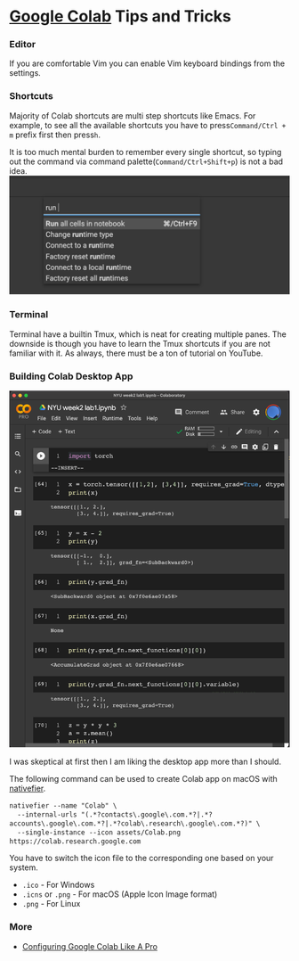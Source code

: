 # [Google Colab](https://colab.research.google.com/) Tips and Tricks


### Editor
If you are comfortable Vim you can enable Vim keyboard bindings from the settings.

### Shortcuts
Majority of Colab shortcuts are multi step shortcuts like Emacs. For example, 
to see all the available shortcuts you have to press`Command/Ctrl + m` prefix first then press`h`.

It is too much mental burden to remember every single shortcut, 
so typing out the command via command palette(`Command/Ctrl+Shift+p`) is not a bad idea.
![command_palette](https://raw.githubusercontent.com/lsgrep/Google-Colab-Tips-and-Tricks/master/assets/command-palette.png)


### Terminal
Terminal have a builtin Tmux, which is neat for creating multiple panes. 
The downside is though you have to learn the Tmux shortcuts if you are not familiar with it.
As always, there must be a ton of tutorial on YouTube.
 

### Building Colab Desktop App

![desktop_demo](https://raw.githubusercontent.com/lsgrep/Google-Colab-Tips-and-Tricks/master/assets/desktop-app-demo.png)

I was skeptical at first then I am liking the desktop app more than I should. 

The following command can be used to create Colab app on macOS with [nativefier](https://github.com/jiahaog/nativefier).

```shell
nativefier --name "Colab" \
  --internal-urls "(.*?contacts\.google\.com.*?|.*?accounts\.google\.com.*?|.*?colab\.research\.google\.com.*?)" \
  --single-instance --icon assets/Colab.png  https://colab.research.google.com
```

You have to switch the icon file to the corresponding one based on your system.
- `.ico` - For Windows
- `.icns` or `.png` - For macOS (Apple Icon Image format)
- `.png` - For Linux

### More
- [Configuring Google Colab Like A Pro](https://medium.com/@robertbracco1/configuring-google-colab-like-a-pro-d61c253f7573)

